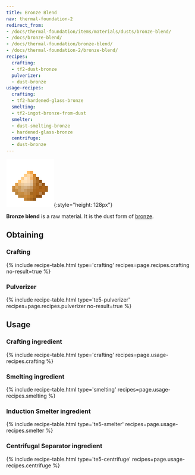 ```yaml
---
title: Bronze Blend
nav: thermal-foundation-2
redirect_from:
- /docs/thermal-foundation/items/materials/dusts/bronze-blend/
- /docs/bronze-blend/
- /docs/thermal-foundation/bronze-blend/
- /docs/thermal-foundation-2/bronze-blend/
recipes:
  crafting:
  - tf2-dust-bronze
  pulverizer:
  - dust-bronze
usage-recipes:
  crafting:
  - tf2-hardened-glass-bronze
  smelting:
  - tf2-ingot-bronze-from-dust
  smelter:
  - dust-smelting-bronze
  - hardened-glass-bronze
  centrifuge:
  - dust-bronze
---
```


![Bronze blend](/assets/images/thermal-foundation-2/dust-bronze.png){:style="height: 128px"}


**Bronze blend** is a raw material. It is the dust form of
[bronze](/docs/1.12/thermal-foundation-2/bronze-ingot/).


Obtaining
---------

### Crafting
{% include recipe-table.html type='crafting' recipes=page.recipes.crafting no-result=true %}

### Pulverizer
{% include recipe-table.html type='te5-pulverizer' recipes=page.recipes.pulverizer no-result=true %}


Usage
-----

### Crafting ingredient
{% include recipe-table.html type='crafting' recipes=page.usage-recipes.crafting %}

### Smelting ingredient
{% include recipe-table.html type='smelting' recipes=page.usage-recipes.smelting %}

### Induction Smelter ingredient
{% include recipe-table.html type='te5-smelter' recipes=page.usage-recipes.smelter %}

### Centrifugal Separator ingredient
{% include recipe-table.html type='te5-centrifuge' recipes=page.usage-recipes.centrifuge %}
